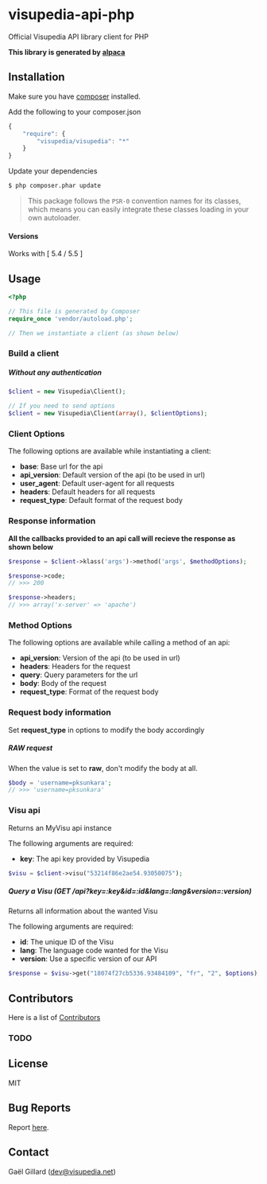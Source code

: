 # visupedia-api-php

Official Visupedia API library client for PHP

__This library is generated by [alpaca](https://github.com/pksunkara/alpaca)__

## Installation

Make sure you have [composer](https://getcomposer.org) installed.

Add the following to your composer.json

```js
{
    "require": {
        "visupedia/visupedia": "*"
    }
}
```

Update your dependencies

```bash
$ php composer.phar update
```

> This package follows the `PSR-0` convention names for its classes, which means you can easily integrate these classes loading in your own autoloader.

#### Versions

Works with [ 5.4 / 5.5 ]

## Usage

```php
<?php

// This file is generated by Composer
require_once 'vendor/autoload.php';

// Then we instantiate a client (as shown below)
```

### Build a client

##### Without any authentication

```php
$client = new Visupedia\Client();

// If you need to send options
$client = new Visupedia\Client(array(), $clientOptions);
```

### Client Options

The following options are available while instantiating a client:

 * __base__: Base url for the api
 * __api_version__: Default version of the api (to be used in url)
 * __user_agent__: Default user-agent for all requests
 * __headers__: Default headers for all requests
 * __request_type__: Default format of the request body

### Response information

__All the callbacks provided to an api call will recieve the response as shown below__

```php
$response = $client->klass('args')->method('args', $methodOptions);

$response->code;
// >>> 200

$response->headers;
// >>> array('x-server' => 'apache')
```

### Method Options

The following options are available while calling a method of an api:

 * __api_version__: Version of the api (to be used in url)
 * __headers__: Headers for the request
 * __query__: Query parameters for the url
 * __body__: Body of the request
 * __request_type__: Format of the request body

### Request body information

Set __request_type__ in options to modify the body accordingly

##### RAW request

When the value is set to __raw__, don't modify the body at all.

```php
$body = 'username=pksunkara';
// >>> 'username=pksunkara'
```

### Visu api

Returns an MyVisu api instance

The following arguments are required:

 * __key__: The api key provided by Visupedia

```php
$visu = $client->visu("53214f86e2ae54.93050075");
```

##### Query a Visu (GET /api?key=:key&id=:id&lang=:lang&version=:version)

Returns all information about the wanted Visu

The following arguments are required:

 * __id__: The unique ID of the Visu
 * __lang__: The language code wanted for the Visu
 * __version__: Use a specific version of our API

```php
$response = $visu->get("18074f27cb5336.93484109", "fr", "2", $options);
```

## Contributors
Here is a list of [Contributors](https://github.com/visupedia/visupedia-api-php/contributors)

### TODO

## License
MIT

## Bug Reports
Report [here](https://github.com/visupedia/visupedia-api-php/issues).

## Contact
Gaël Gillard (dev@visupedia.net)
